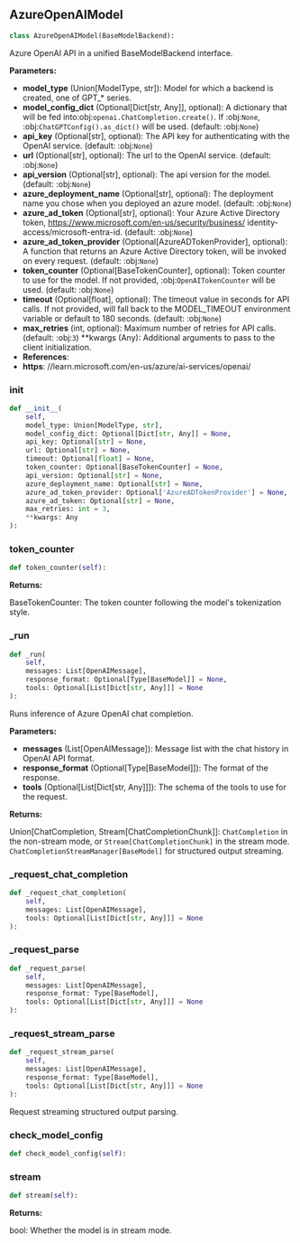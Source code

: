 <a id="camel.models.azure_openai_model"></a>

<a id="camel.models.azure_openai_model.AzureOpenAIModel"></a>

## AzureOpenAIModel

```python
class AzureOpenAIModel(BaseModelBackend):
```

Azure OpenAI API in a unified BaseModelBackend interface.

**Parameters:**

- **model_type** (Union[ModelType, str]): Model for which a backend is created, one of GPT_* series.
- **model_config_dict** (Optional[Dict[str, Any]], optional): A dictionary that will be fed into:obj:`openai.ChatCompletion.create()`. If :obj:`None`, :obj:`ChatGPTConfig().as_dict()` will be used. (default: :obj:`None`)
- **api_key** (Optional[str], optional): The API key for authenticating with the OpenAI service. (default: :obj:`None`)
- **url** (Optional[str], optional): The url to the OpenAI service. (default: :obj:`None`)
- **api_version** (Optional[str], optional): The api version for the model. (default: :obj:`None`)
- **azure_deployment_name** (Optional[str], optional): The deployment name you chose when you deployed an azure model. (default: :obj:`None`)
- **azure_ad_token** (Optional[str], optional): Your Azure Active Directory token, https://www.microsoft.com/en-us/security/business/ identity-access/microsoft-entra-id. (default: :obj:`None`)
- **azure_ad_token_provider** (Optional[AzureADTokenProvider], optional): A function that returns an Azure Active Directory token, will be invoked on every request. (default: :obj:`None`)
- **token_counter** (Optional[BaseTokenCounter], optional): Token counter to use for the model. If not provided, :obj:`OpenAITokenCounter` will be used. (default: :obj:`None`)
- **timeout** (Optional[float], optional): The timeout value in seconds for API calls. If not provided, will fall back to the MODEL_TIMEOUT environment variable or default to 180 seconds. (default: :obj:`None`)
- **max_retries** (int, optional): Maximum number of retries for API calls. (default: :obj:`3`) **kwargs (Any): Additional arguments to pass to the client initialization.
- **References**: 
- **https**: //learn.microsoft.com/en-us/azure/ai-services/openai/

<a id="camel.models.azure_openai_model.AzureOpenAIModel.__init__"></a>

### __init__

```python
def __init__(
    self,
    model_type: Union[ModelType, str],
    model_config_dict: Optional[Dict[str, Any]] = None,
    api_key: Optional[str] = None,
    url: Optional[str] = None,
    timeout: Optional[float] = None,
    token_counter: Optional[BaseTokenCounter] = None,
    api_version: Optional[str] = None,
    azure_deployment_name: Optional[str] = None,
    azure_ad_token_provider: Optional['AzureADTokenProvider'] = None,
    azure_ad_token: Optional[str] = None,
    max_retries: int = 3,
    **kwargs: Any
):
```

<a id="camel.models.azure_openai_model.AzureOpenAIModel.token_counter"></a>

### token_counter

```python
def token_counter(self):
```

**Returns:**

  BaseTokenCounter: The token counter following the model's
tokenization style.

<a id="camel.models.azure_openai_model.AzureOpenAIModel._run"></a>

### _run

```python
def _run(
    self,
    messages: List[OpenAIMessage],
    response_format: Optional[Type[BaseModel]] = None,
    tools: Optional[List[Dict[str, Any]]] = None
):
```

Runs inference of Azure OpenAI chat completion.

**Parameters:**

- **messages** (List[OpenAIMessage]): Message list with the chat history in OpenAI API format.
- **response_format** (Optional[Type[BaseModel]]): The format of the response.
- **tools** (Optional[List[Dict[str, Any]]]): The schema of the tools to use for the request.

**Returns:**

  Union[ChatCompletion, Stream[ChatCompletionChunk]]:
`ChatCompletion` in the non-stream mode, or
`Stream[ChatCompletionChunk]` in the stream mode.
`ChatCompletionStreamManager[BaseModel]` for
structured output streaming.

<a id="camel.models.azure_openai_model.AzureOpenAIModel._request_chat_completion"></a>

### _request_chat_completion

```python
def _request_chat_completion(
    self,
    messages: List[OpenAIMessage],
    tools: Optional[List[Dict[str, Any]]] = None
):
```

<a id="camel.models.azure_openai_model.AzureOpenAIModel._request_parse"></a>

### _request_parse

```python
def _request_parse(
    self,
    messages: List[OpenAIMessage],
    response_format: Type[BaseModel],
    tools: Optional[List[Dict[str, Any]]] = None
):
```

<a id="camel.models.azure_openai_model.AzureOpenAIModel._request_stream_parse"></a>

### _request_stream_parse

```python
def _request_stream_parse(
    self,
    messages: List[OpenAIMessage],
    response_format: Type[BaseModel],
    tools: Optional[List[Dict[str, Any]]] = None
):
```

Request streaming structured output parsing.

<a id="camel.models.azure_openai_model.AzureOpenAIModel.check_model_config"></a>

### check_model_config

```python
def check_model_config(self):
```

<a id="camel.models.azure_openai_model.AzureOpenAIModel.stream"></a>

### stream

```python
def stream(self):
```

**Returns:**

  bool: Whether the model is in stream mode.
